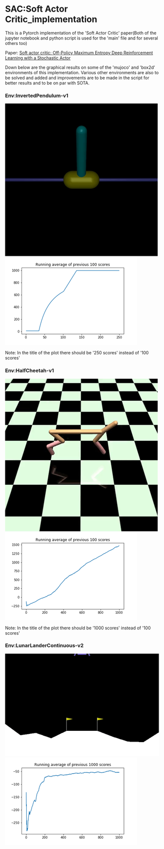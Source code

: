 # SAC:Soft Actor Critic_implementation

This is a Pytorch implementation of the 'Soft Actor Critic' paper(Both of the jupyter notebook and python script is used for the 'main' file and for several others too)

Paper: [Soft actor critic: Off-Policy Maximum Entropy Deep Reinforcement Learning with a Stochastic Actor](https://arxiv.org/abs/1801.01290)


Down below are the graphical results on some of the 'mujoco' and 'box2d' environments of this implementation. Various other environments are also to be solved and added and improvements are to be made in the script for better results and to be on par with SOTA.

### Env:InvertedPendulum-v1 
![](https://github.com/RUFFY-369/SAC_implementation/blob/master/temp/video/inverted_pendulum/openaigym.video.0.29396.video000225.gif) ![](https://github.com/RUFFY-369/SAC_implementation/blob/master/plots/Inverted_pendulum.png)

Note: In the title of the plot there should be '250 scores' instead of '100 scores'

### Env:HalfCheetah-v1 
![](https://github.com/RUFFY-369/SAC_implementation/blob/master/temp/video/half_cheetah/openaigym.video.0.36576.video000975.gif) ![](https://github.com/RUFFY-369/SAC_implementation/blob/master/plots/HalfCheetah-v1.png)

Note: In the title of the plot there should be '1000 scores' instead of '100 scores'

### Env:LunarLanderContinuous-v2 
![](https://github.com/RUFFY-369/SAC_implementation/blob/master/temp/video/Lunar_lander_cont-v2/openaigym.video.0.29980.video000975.gif)![](https://github.com/RUFFY-369/SAC_implementation/blob/master/plots/LunarLanderContinuous-v2.png)






